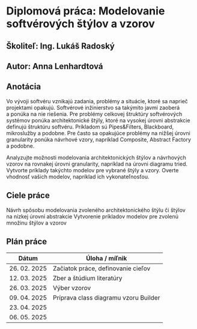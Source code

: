 
# Diplomová práca: Modelovanie softvérových štýlov a vzorov
## Školiteľ: Ing. Lukáš Radoský
## Autor: Anna Lenhardtová

## Anotácia
Vo vývoji softvéru vznikajú zadania, problémy a situácie, ktoré sa naprieč projektami opakujú. Softvérové inžinierstvo sa takýmito javmi zaoberá a ponúka na nie riešenia. Pre problémy celkovej štruktúry softvérových systémov ponúka architektonické štýly, ktoré na vysokej úrovni abstrakcie definujú štruktúru softvéru. Príkladom sú Pipes&Filters, Blackboard, mikroslužby a podobne. Pre často sa opakujúce problémy na nižšej úrovni granularity ponúka návrhové vzory, napríklad Composite, Abstract Factory a podobne.

Analyzujte možnosti modelovania architektonických štýlov a návrhových vzorov na rovnakej úrovni granularity, napríklad na úrovni diagramu tried. Vytvorte príklady takýchto modelov pre vybrané štýly a vzory. Overte vhodnosť vašich modelov, napríklad ich vykonateľnosťou.

## Ciele práce
Návrh spôsobu modelovania zvoleného architektonického štýlu či štýlov na nízkej úrovni abstrakcie
Vytvorenie príkladov modelov pre zvolenú množinu štýlov a vzorov

## Plán práce

| Dátum        | Úloha / míľnik                         |
|-------------|----------------------------------------|
| 26. 02. 2025 | Začiatok práce, definovanie cieľov    |
| 12. 03. 2025 | Zber a štúdium literatúry              |
| 26. 03. 2025 | Výber vzorov             |
| 09. 04. 2025 | Príprava class diagramu vzoru Builder |
| 23. 04. 2025 | |
| 06. 05. 2025 |  |


